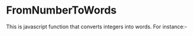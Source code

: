 # FromNumberToWords
This is javascript function that converts integers into words. For instance:-

<!--stackedit_data:
eyJoaXN0b3J5IjpbMTMyNzU0MzM4MV19
-->